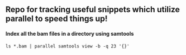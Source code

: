 ## Repo for tracking useful snippets which utilize parallel to speed things up!

#### Index all the bam files in a directory using samtools
`ls *.bam | parallel samtools view -b -q 23 '{}'`
